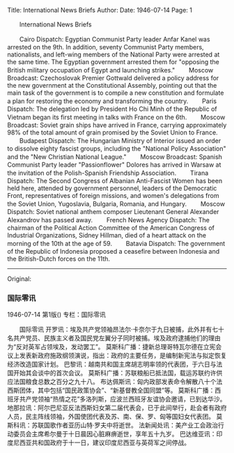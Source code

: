 Title: International News Briefs
Author:
Date: 1946-07-14
Page: 1

　　International News Briefs

　　Cairo Dispatch: Egyptian Communist Party leader Anfar Kanel was arrested on the 9th. In addition, seventy Communist Party members, nationalists, and left-wing members of the National Party were arrested at the same time. The Egyptian government arrested them for "opposing the British military occupation of Egypt and launching strikes."
　　Moscow Broadcast: Czechoslovak Premier Gottwald delivered a policy address for the new government at the Constitutional Assembly, pointing out that the main task of the government is to compile a new constitution and formulate a plan for restoring the economy and transforming the country.
　　Paris Dispatch: The delegation led by President Ho Chi Minh of the Republic of Vietnam began its first meeting in talks with France on the 6th.
　　Moscow Broadcast: Soviet grain ships have arrived in France, carrying approximately 98% of the total amount of grain promised by the Soviet Union to France.
　　Budapest Dispatch: The Hungarian Ministry of Interior issued an order to dissolve eighty fascist groups, including the "National Policy Association" and the "New Christian National League."
　　Moscow Broadcast: Spanish Communist Party leader "Passionflower" Dolores has arrived in Warsaw at the invitation of the Polish-Spanish Friendship Association.
　　Tirana Dispatch: The Second Congress of Albanian Anti-Fascist Women has been held here, attended by government personnel, leaders of the Democratic Front, representatives of foreign missions, and women's delegations from the Soviet Union, Yugoslavia, Bulgaria, Romania, and Hungary.
　　Moscow Dispatch: Soviet national anthem composer Lieutenant General Alexander Alexandrov has passed away.
　　French News Agency Dispatch: The chairman of the Political Action Committee of the American Congress of Industrial Organizations, Sidney Hillman, died of a heart attack on the morning of the 10th at the age of 59.
　　Batavia Dispatch: The government of the Republic of Indonesia proposed a ceasefire between Indonesia and the British-Dutch forces on the 11th.



<hr /> 

Original: 


### 国际零讯

1946-07-14
第1版()
专栏：国际零讯

　　国际零讯
    开罗讯：埃及共产党领袖昂法尔·卡奈尔于九日被捕，此外并有七十名共产党员、民族主义者及国民党左翼分子同时被捕。埃及政府逮捕他们的理由为“反对英军占领埃及，发动罢工”。
    莫斯科广播：捷新总理哥特瓦尔德在立宪会议上发表新政府施政纲领演说，指出：政府的主要任务，是编制新宪法与拟定恢复经济改造国家计划。
    巴黎讯：越南共和国主席胡志明率领的代表团，于六日与法国开始其会谈中的首次会议。
    莫斯科广播：苏联粮船已抵法国，载运苏联约许供应法国粮食总数之百分之九十八。
    布达佩斯讯：匈内政部发表命令解散八十个法西斯团体，其中包括“国民政策协会”、“新基督教全国同盟”等。
    莫斯科广播：西班牙共产党领袖“热情之花”多洛列斯，应波兰西班牙友谊协会邀请，已到达华沙。
    地那拉讯：阿尔巴尼亚反法西斯妇女第二届代表会，已于此间举行，赴会者有政府人员，民主阵线领袖，外国使团代表及苏、南、保、罗、匈等国妇女代表团。
    莫斯科讯：苏联国歌作者亚历山特·罗夫中将逝世。
    法新闻处讯：美产业工会政治行动委员会主席希尔曼于十日晨因心脏麻痹逝世，享年五十九岁。
    巴达维亚讯：印度尼西亚共和国政府于十一日，建议印度尼西亚与英荷军之间停战。
